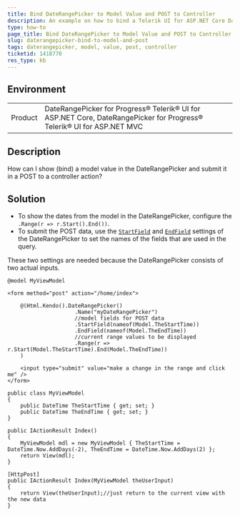```yaml
---
title: Bind DateRangePicker to Model Value and POST to Controller
description: An example on how to bind a Telerik UI for ASP.NET Core DateRangePicker to model value and POST to controller.
type: how-to
page_title: Bind DateRangePicker to Model Value and POST to Controller | Telerik UI for ASP.NET Core DateRangePicker
slug: daterangepicker-bind-to-model-and-post
tags: daterangepicker, model, value, post, controller
ticketid: 1418770
res_type: kb
---
```


## Environment

<table>
  <tr>
  	<td>Product</td>
  	<td>DateRangePicker for Progress® Telerik® UI for ASP.NET Core, DateRangePicker for Progress® Telerik® UI for ASP.NET MVC</td>
  </tr>
</table>


## Description

How can I show (bind) a model value in the DateRangePicker and submit it in a POST to a controller action?

## Solution

* To show the dates from the model in the DateRangePicker, configure the `.Range(r => r.Start().End())`.
* To submit the POST data, use the [`StartField`](https://docs.telerik.com/kendo-ui/api/javascript/ui/daterangepicker/configuration/startfield) and [`EndField`](https://docs.telerik.com/kendo-ui/api/javascript/ui/daterangepicker/configuration/endfield) settings of the DateRangePicker to set the names of the fields that are used in the query.

These two settings are needed because the DateRangePicker consists of two actual inputs.

```View
@model MyViewModel

<form method="post" action="/home/index">

	@(Html.Kendo().DateRangePicker()
					 .Name("myDateRangePicker")
					 //model fields for POST data
					 .StartField(nameof(Model.TheStartTime))
					 .EndField(nameof(Model.TheEndTime))
					 //current range values to be displayed
					 .Range(r => r.Start(Model.TheStartTime).End(Model.TheEndTime))
	)

	<input type="submit" value="make a change in the range and click me" />
</form>
```
```Model
public class MyViewModel
{
    public DateTime TheStartTime { get; set; }
    public DateTime TheEndTime { get; set; }
}
```
```Controller
public IActionResult Index()
{
    MyViewModel mdl = new MyViewModel { TheStartTime = DateTime.Now.AddDays(-2), TheEndTime = DateTime.Now.AddDays(2) };
    return View(mdl);
}

[HttpPost]
public IActionResult Index(MyViewModel theUserInput)
{
    return View(theUserInput);//just return to the current view with the new data
}
```
